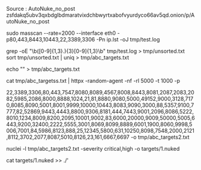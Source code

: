 Source : AutoNuke_no_post 
zsfdakq5ubv3qxbdglbdmaratvixdchbwyrtxabofvyurdyco66av5qd.onion/p/AutoNuke_no_post



sudo masscan --rate=2000 --interface eth0 -p80,443,8443,10443,22,3389,3306 -Pn ip.lst -oJ tmp/test.log


grep -oE \"\\b([0-9]{1,3}\.){3}[0-9]{1,3}\\b\" tmp/test.log > tmp/unsorted.txt
sort tmp/unsorted.txt | uniq > tmp/abc_targets.txt

echo "" > tmp/abc_targets.txt


cat tmp/abc_targetss.txt | httpx -random-agent -nf -rl 5000 -t 1000 -p 

22,3389,3306,80,443,7547,8080,8089,4567,8008,8443,8081,2087,2083,2082,5985,2086,8000,8888,1024,21,81,8880,9080,5000,49152,9000,3128,7170,8085,8090,5001,8001,9999,10000,10443,8083,9090,3000,88,5357,9100,7777,82,52869,9443,4443,8800,9306,8181,444,7443,9001,2096,8086,5222,8010,1234,8009,8200,2095,10001,9002,83,6000,20000,9009,50000,5005,6443,9200,32400,2222,5555,3001,8069,8099,8889,6001,1900,8060,9998,5006,7001,84,5986,8123,888,25,12345,5800,631,10250,8098,7548,2000,2121,8112,3702,2077,8087,5010,8126,23,161,6667,6697 -o tmp/abc_targets2.txt

nuclei -l tmp/abc_targets2.txt -severity critical,high -o targets/1.nuked

cat targets/1.nuked >> ./'

